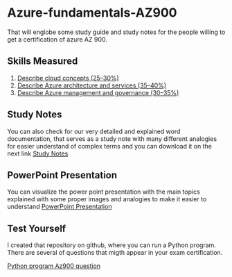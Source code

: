 # Azure-fundamentals-AZ900
That will englobe some study guide and study notes for the people willing to get a certification of azure AZ 900.

## Skills Measured

1. [Describe cloud concepts (25–30%)](https://github.com/augustokk/Azure-fundamentals-AZ900/blob/main/Describe%20cloud%20concepts.md)
1. [Describe Azure architecture and services (35–40%)](https://github.com/augustokk/Azure-fundamentals-AZ900/blob/main/Describe%20Azure%20architecture%20and%20services.md)
1. [Describe Azure management and governance (30–35%)](https://github.com/augustokk/Azure-fundamentals-AZ900/blob/main/Describe%20Azure%20management%20and%20governance.md)

## Study Notes 
You can also check for our very detailed and explained word documentation, that serves as a study note with many different analogies for easier understand of complex terms and you can download it on the next link
[Study Notes](https://github.com/augustokk/Azure-fundamentals-AZ900/blob/main/azure%20az900.docx)

## PowerPoint Presentation
You can visualize the power point presentation with the main topics explained with some proper images and analogies to make it easier to understand
[PowerPoint Presentation](https://github.com/augustokk/Azure-fundamentals-AZ900/releases/tag/v1.0)
   
## Test Yourself
I created that repository on github, where you can run a Python program.
There are several of questions that migth appear in your exam certification.

[Python program Az900 question](https://github.com/augustokk/Az900---Questions-Python-/tree/main)
